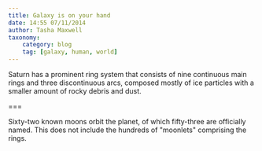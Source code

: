 ```yaml
---
title: Galaxy is on your hand
date: 14:55 07/11/2014
author: Tasha Maxwell
taxonomy:
    category: blog
    tag: [galaxy, human, world]
---
```


Saturn has a prominent ring system that consists of nine continuous main rings and three discontinuous arcs, composed mostly of ice particles with a smaller amount of rocky debris and dust. 

===

Sixty-two known moons orbit the planet, of which fifty-three are officially named. This does not include the hundreds of "moonlets" comprising the rings.
